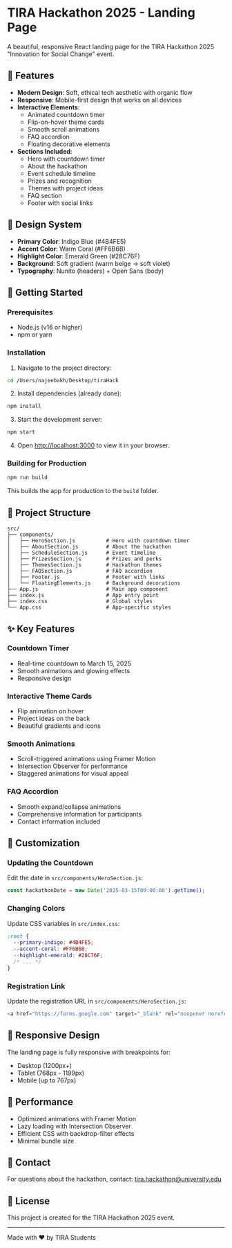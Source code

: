 # TIRA Hackathon 2025 - Landing Page

A beautiful, responsive React landing page for the TIRA Hackathon 2025 "Innovation for Social Change" event.

## 🌟 Features

- **Modern Design**: Soft, ethical tech aesthetic with organic flow
- **Responsive**: Mobile-first design that works on all devices  
- **Interactive Elements**: 
  - Animated countdown timer
  - Flip-on-hover theme cards
  - Smooth scroll animations
  - FAQ accordion
  - Floating decorative elements
- **Sections Included**:
  - Hero with countdown timer
  - About the hackathon
  - Event schedule timeline
  - Prizes and recognition
  - Themes with project ideas
  - FAQ section
  - Footer with social links

## 🎨 Design System

- **Primary Color**: Indigo Blue (#4B4FE5)
- **Accent Color**: Warm Coral (#FF6B6B)  
- **Highlight Color**: Emerald Green (#28C76F)
- **Background**: Soft gradient (warm beige → soft violet)
- **Typography**: Nunito (headers) + Open Sans (body)

## 🚀 Getting Started

### Prerequisites
- Node.js (v16 or higher)
- npm or yarn

### Installation

1. Navigate to the project directory:
```bash
cd /Users/najeebakh/Desktop/tiraHack
```

2. Install dependencies (already done):
```bash
npm install
```

3. Start the development server:
```bash
npm start
```

4. Open [http://localhost:3000](http://localhost:3000) to view it in your browser.

### Building for Production

```bash
npm run build
```

This builds the app for production to the `build` folder.

## 📁 Project Structure

```
src/
├── components/
│   ├── HeroSection.js          # Hero with countdown timer
│   ├── AboutSection.js         # About the hackathon
│   ├── ScheduleSection.js      # Event timeline
│   ├── PrizesSection.js        # Prizes and perks
│   ├── ThemesSection.js        # Hackathon themes
│   ├── FAQSection.js           # FAQ accordion
│   ├── Footer.js               # Footer with links
│   └── FloatingElements.js     # Background decorations
├── App.js                      # Main app component
├── index.js                    # App entry point
├── index.css                   # Global styles
└── App.css                     # App-specific styles
```

## ✨ Key Features

### Countdown Timer
- Real-time countdown to March 15, 2025
- Smooth animations and glowing effects
- Responsive design

### Interactive Theme Cards
- Flip animation on hover
- Project ideas on the back
- Beautiful gradients and icons

### Smooth Animations
- Scroll-triggered animations using Framer Motion
- Intersection Observer for performance
- Staggered animations for visual appeal

### FAQ Accordion
- Smooth expand/collapse animations
- Comprehensive information for participants
- Contact information included

## 🔧 Customization

### Updating the Countdown
Edit the date in `src/components/HeroSection.js`:
```javascript
const hackathonDate = new Date('2025-03-15T09:00:00').getTime();
```

### Changing Colors
Update CSS variables in `src/index.css`:
```css
:root {
  --primary-indigo: #4B4FE5;
  --accent-coral: #FF6B6B;
  --highlight-emerald: #28C76F;
  /* ... */
}
```

### Registration Link
Update the registration URL in `src/components/HeroSection.js`:
```javascript
<a href="https://forms.google.com" target="_blank" rel="noopener noreferrer">
```

## 📱 Responsive Design

The landing page is fully responsive with breakpoints for:
- Desktop (1200px+)
- Tablet (768px - 1199px)
- Mobile (up to 767px)

## 🎯 Performance

- Optimized animations with Framer Motion
- Lazy loading with Intersection Observer
- Efficient CSS with backdrop-filter effects
- Minimal bundle size

## 📧 Contact

For questions about the hackathon, contact: tira.hackathon@university.edu

## 📄 License

This project is created for the TIRA Hackathon 2025 event.

---

Made with ❤️ by TIRA Students
